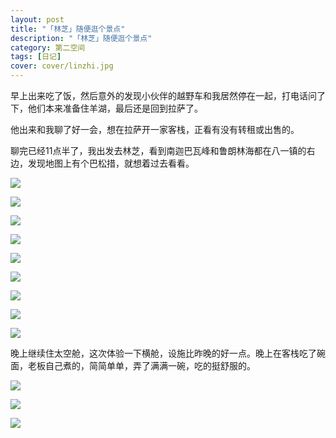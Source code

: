 ```yaml
---
layout: post
title: "「林芝」随便逛个景点"
description: "「林芝」随便逛个景点"
category: 第二空间
tags: [日记]
cover: cover/linzhi.jpg
---
```

早上出来吃了饭，然后意外的发现小伙伴的越野车和我居然停在一起，打电话问了下，他们本来准备住羊湖，最后还是回到拉萨了。

他出来和我聊了好一会，想在拉萨开一家客栈，正看有没有转租或出售的。

聊完已经11点半了，我出发去林芝，看到南迦巴瓦峰和鲁朗林海都在八一镇的右边，发现地图上有个巴松措，就想着过去看看。

![](http://img.my2space.com/2018/1/463593)

![](http://img.my2space.com/2018/1/463590)

![](http://img.my2space.com/2018/1/463595)

![](http://img.my2space.com/2018/1/463594)

![](http://img.my2space.com/2018/1/463592)

![](http://img.my2space.com/2018/1/463591)

![](http://img.my2space.com/2018/1/463589)

![](http://img.my2space.com/2018/1/463597)

![](http://img.my2space.com/2018/1/463596)

晚上继续住太空舱，这次体验一下横舱，设施比昨晚的好一点。晚上在客栈吃了碗面，老板自己煮的，简简单单，弄了满满一碗，吃的挺舒服的。

![](http://img.my2space.com/2018/1/463600)

![](http://img.my2space.com/2018/1/463601)

![](http://img.my2space.com/2018/1/463599)

